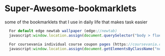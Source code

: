 # Super-Awesome-bookmarklets
some of the bookmarklets that I use in daily life that makes task easier


``` javascript
  For default edge newtab wallpaper (edge://newtab)
  javascript:window.location.assign(document.querySelector("body > fluent-design-system-provider > edge-chromium-page").shadowRoot.querySelector("#bgInnerHolder > background-image").shadowRoot.querySelector("#backgroundImagePicture").src)
  ```
  
``` javascript
  For coursevania individual course coupon pages (https://coursevania.com/courses)
  javascript:window.location.assign(document.getElementsByClassName("no-price")[0]["href"]);
  ```
